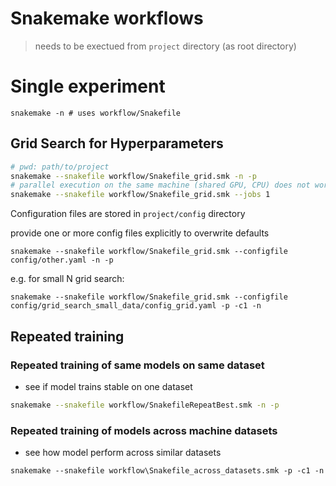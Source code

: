 # Snakemake workflows

> needs to be exectued from `project` directory (as root directory)

# Single experiment

```
snakemake -n # uses workflow/Snakefile
```

## Grid Search for Hyperparameters

```bash
# pwd: path/to/project
snakemake --snakefile workflow/Snakefile_grid.smk -n -p
# parallel execution on the same machine (shared GPU, CPU) does not work
snakemake --snakefile workflow/Snakefile_grid.smk --jobs 1
```

Configuration files are stored in `project/config` directory

provide one or more config files explicitly to overwrite defaults

```
snakemake --snakefile workflow/Snakefile_grid.smk --configfile config/other.yaml -n -p
```

e.g. for small N grid search:

```
snakemake --snakefile workflow/Snakefile_grid.smk --configfile config/grid_search_small_data/config_grid.yaml -p -c1 -n
```


## Repeated training

### Repeated training of same models on same dataset
- see if model trains stable on one dataset

```bash
snakemake --snakefile workflow/SnakefileRepeatBest.smk -n -p
```

### Repeated training of models across machine datasets
- see how model perform across similar datasets

```
snakemake --snakefile workflow\Snakefile_across_datasets.smk -p -c1 -n
```